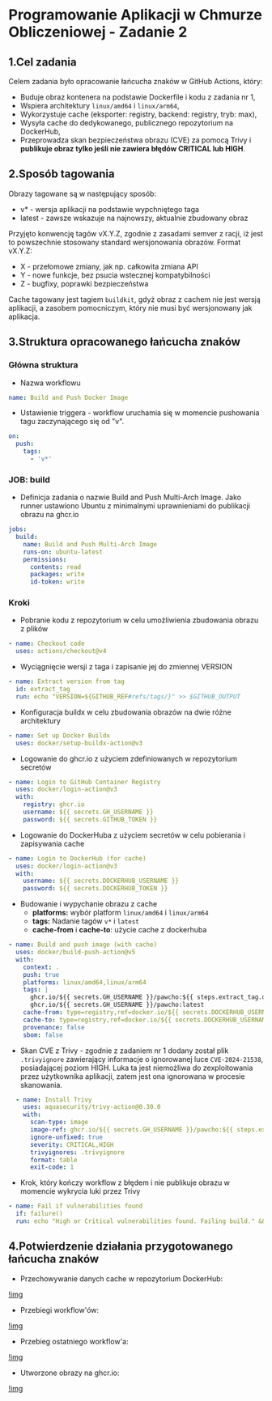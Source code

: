 # Programowanie Aplikacji w Chmurze Obliczeniowej - Zadanie 2

## 1.Cel zadania
Celem zadania było opracowanie łańcucha znaków w GitHub Actions, który:
- Buduje obraz kontenera na podstawie Dockerfile i kodu z zadania nr 1,
- Wspiera architektury `linux/amd64` i `linux/arm64`,
- Wykorzystuje cache (eksporter: registry, backend: registry, tryb: max),
- Wysyła cache do dedykowanego, publicznego repozytorium na DockerHub,
- Przeprowadza skan bezpieczeństwa obrazu (CVE) za pomocą Trivy i **publikuje obraz tylko jeśli nie zawiera błędów CRITICAL lub HIGH**.

## 2.Sposób tagowania

Obrazy tagowane są w następujący sposób:
- v* - wersja aplikacji na podstawie wypchniętego taga
- latest - zawsze wskazuje na najnowszy, aktualnie zbudowany obraz

Przyjęto konwencję tagów vX.Y.Z, zgodnie z zasadami semver z racji, iż jest to powszechnie stosowany standard wersjonowania obrazów. Format vX.Y.Z:
- X - przełomowe zmiany, jak np. całkowita zmiana API
- Y - nowe funkcje, bez psucia wstecznej kompatybilności
- Z - bugfixy, poprawki bezpieczeństwa

Cache tagowany jest tagiem `buildkit`, gdyż obraz z cachem nie jest wersją aplikacji, a zasobem pomocniczym, który nie musi być wersjonowany jak aplikacja.

## 3.Struktura opracowanego łańcucha znaków

### Główna struktura

- Nazwa workflowu
```yml
name: Build and Push Docker Image
```

- Ustawienie triggera - workflow uruchamia się w momencie pushowania tagu zaczynającego się od "v".
```yml
on:
  push:
    tags:
      - 'v*'
```

### JOB: build

- Definicja zadania o nazwie Build and Push Multi-Arch Image. Jako runner ustawiono Ubuntu z minimalnymi uprawnieniami do publikacji obrazu na ghcr.io
```yml
jobs:
  build:
    name: Build and Push Multi-Arch Image
    runs-on: ubuntu-latest
    permissions:
      contents: read
      packages: write
      id-token: write
```

### Kroki

- Pobranie kodu z repozytorium w celu umożliwienia zbudowania obrazu z plików
```yml
- name: Checkout code
  uses: actions/checkout@v4
```

- Wyciągnięcie wersji z taga i zapisanie jej do zmiennej VERSION
```yml
- name: Extract version from tag
  id: extract_tag
  run: echo "VERSION=${GITHUB_REF#refs/tags/}" >> $GITHUB_OUTPUT
```

- Konfiguracja buildx w celu zbudowania obrazów na dwie różne architektury
```yml
- name: Set up Docker Buildx
  uses: docker/setup-buildx-action@v3
```

- Logowanie do ghcr.io z użyciem zdefiniowanych w repozytorium secretów
```yml
- name: Login to GitHub Container Registry
  uses: docker/login-action@v3
  with:
    registry: ghcr.io
    username: ${{ secrets.GH_USERNAME }}
    password: ${{ secrets.GITHUB_TOKEN }}
```

- Logowanie do DockerHuba z użyciem secretów w celu pobierania i zapisywania cache
```yml
- name: Login to DockerHub (for cache)
  uses: docker/login-action@v3
  with:
    username: ${{ secrets.DOCKERHUB_USERNAME }}
    password: ${{ secrets.DOCKERHUB_TOKEN }}
```

- Budowanie i wypychanie obrazu z cache
    - **platforms:** wybór platform `linux/amd64` i `linux/arm64`
    - **tags:** Nadanie tagów `v*` i `latest`
    - **cache-from** i **cache-to**: użycie cache z dockerhuba
```yml
- name: Build and push image (with cache)
  uses: docker/build-push-action@v5
  with:
    context: .
    push: true
    platforms: linux/amd64,linux/arm64
    tags: |
      ghcr.io/${{ secrets.GH_USERNAME }}/pawcho:${{ steps.extract_tag.outputs.VERSION }}
      ghcr.io/${{ secrets.GH_USERNAME }}/pawcho:latest
    cache-from: type=registry,ref=docker.io/${{ secrets.DOCKERHUB_USERNAME }}/cache:buildkit
    cache-to: type=registry,ref=docker.io/${{ secrets.DOCKERHUB_USERNAME }}/cache:buildkit,mode=max
    provenance: false
    sbom: false
```

- Skan CVE z Trivy - zgodnie z zadaniem nr 1 dodany został plik `.trivyignore` zawierający informacje o ignorowanej luce `CVE-2024-21538`, posiadającej poziom HIGH. Luka ta jest niemożliwa do zexploitowania przez użytkownika aplikacji, zatem jest ona ignorowana w procesie skanowania.
```yml
  - name: Install Trivy
    uses: aquasecurity/trivy-action@0.30.0
    with:
      scan-type: image
      image-ref: ghcr.io/${{ secrets.GH_USERNAME }}/pawcho:${{ steps.extract_tag.outputs.VERSION }}
      ignore-unfixed: true
      severity: CRITICAL,HIGH
      trivyignores: .trivyignore
      format: table
      exit-code: 1
```

- Krok, który kończy workflow z błędem i nie publikuje obrazu w momencie wykrycia luki przez Trivy
```yml
- name: Fail if vulnerabilities found
  if: failure()
  run: echo "High or Critical vulnerabilities found. Failing build." && exit 1
```

## 4.Potwierdzenie działania przygotowanego łańcucha znaków

- Przechowywanie danych cache w repozytorium DockerHub:

[!img](img/dockerhub.png)

- Przebiegi workflow'ów:

[!img](img/actions1.png)

- Przebieg ostatniego workflow'a:

[!img](img/actions2.png)

- Utworzone obrazy na ghcr.io:

[!img](img/ghcr.png)
 

